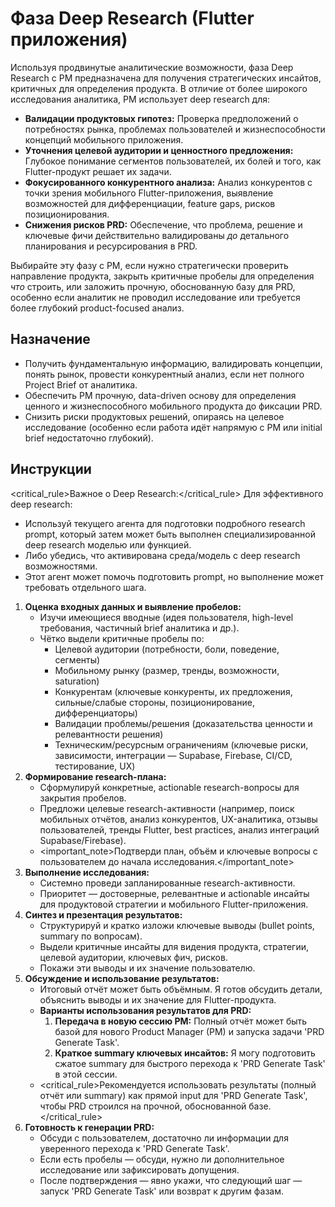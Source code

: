 # Фаза Deep Research (Flutter приложения)

Используя продвинутые аналитические возможности, фаза Deep Research с PM предназначена для получения стратегических инсайтов, критичных для определения продукта. В отличие от более широкого исследования аналитика, PM использует deep research для:

- **Валидации продуктовых гипотез:** Проверка предположений о потребностях рынка, проблемах пользователей и жизнеспособности концепций мобильного приложения.
- **Уточнения целевой аудитории и ценностного предложения:** Глубокое понимание сегментов пользователей, их болей и того, как Flutter-продукт решает их задачи.
- **Фокусированного конкурентного анализа:** Анализ конкурентов с точки зрения мобильного Flutter-приложения, выявление возможностей для дифференциации, feature gaps, рисков позиционирования.
- **Снижения рисков PRD:** Обеспечение, что проблема, решение и ключевые фичи действительно валидированы _до_ детального планирования и ресурсирования в PRD.

Выбирайте эту фазу с PM, если нужно стратегически проверить направление продукта, закрыть критичные пробелы для определения _что_ строить, или заложить прочную, обоснованную базу для PRD, особенно если аналитик не проводил исследование или требуется более глубокий product-focused анализ.

## Назначение

- Получить фундаментальную информацию, валидировать концепции, понять рынок, провести конкурентный анализ, если нет полного Project Brief от аналитика.
- Обеспечить PM прочную, data-driven основу для определения ценного и жизнеспособного мобильного продукта до фиксации PRD.
- Снизить риски продуктовых решений, опираясь на целевое исследование (особенно если работа идёт напрямую с PM или initial brief недостаточно глубокий).

## Инструкции

<critical_rule>Важное о Deep Research:</critical_rule>
Для эффективного deep research:

- Используй текущего агента для подготовки подробного research prompt, который затем может быть выполнен специализированной deep research моделью или функцией.
- Либо убедись, что активирована среда/модель с deep research возможностями.
- Этот агент может помочь подготовить prompt, но выполнение может требовать отдельного шага.

1. **Оценка входных данных и выявление пробелов:**
    - Изучи имеющиеся вводные (идея пользователя, high-level требования, частичный brief аналитика и др.).
    - Чётко выдели критичные пробелы по:
      - Целевой аудитории (потребности, боли, поведение, сегменты)
      - Мобильному рынку (размер, тренды, возможности, saturation)
      - Конкурентам (ключевые конкуренты, их предложения, сильные/слабые стороны, позиционирование, дифференциаторы)
      - Валидации проблемы/решения (доказательства ценности и релевантности решения)
      - Техническим/ресурсным ограничениям (ключевые риски, зависимости, интеграции — Supabase, Firebase, CI/CD, тестирование, UX)
2. **Формирование research-плана:**
    - Сформулируй конкретные, actionable research-вопросы для закрытия пробелов.
    - Предложи целевые research-активности (например, поиск мобильных отчётов, анализ конкурентов, UX-аналитика, отзывы пользователей, тренды Flutter, best practices, анализ интеграций Supabase/Firebase).
    - <important_note>Подтверди план, объём и ключевые вопросы с пользователем до начала исследования.</important_note>
3. **Выполнение исследования:**
    - Системно проведи запланированные research-активности.
    - Приоритет — достоверные, релевантные и actionable инсайты для продуктовой стратегии и мобильного Flutter-приложения.
4. **Синтез и презентация результатов:**
    - Структурируй и кратко изложи ключевые выводы (bullet points, summary по вопросам).
    - Выдели критичные инсайты для видения продукта, стратегии, целевой аудитории, ключевых фич, рисков.
    - Покажи эти выводы и их значение пользователю.
5. **Обсуждение и использование результатов:**
    - Итоговый отчёт может быть объёмным. Я готов обсудить детали, объяснить выводы и их значение для Flutter-продукта.
    - **Варианты использования результатов для PRD:**
      1. **Передача в новую сессию PM:** Полный отчёт может быть базой для нового Product Manager (PM) и запуска задачи 'PRD Generate Task'.
      2. **Краткое summary ключевых инсайтов:** Я могу подготовить сжатое summary для быстрого перехода к 'PRD Generate Task' в этой сессии.
    - <critical_rule>Рекомендуется использовать результаты (полный отчёт или summary) как прямой input для 'PRD Generate Task', чтобы PRD строился на прочной, обоснованной базе.</critical_rule>
6. **Готовность к генерации PRD:**
    - Обсуди с пользователем, достаточно ли информации для уверенного перехода к 'PRD Generate Task'.
    - Если есть пробелы — обсуди, нужно ли дополнительное исследование или зафиксировать допущения.
    - После подтверждения — явно укажи, что следующий шаг — запуск 'PRD Generate Task' или возврат к другим фазам.
